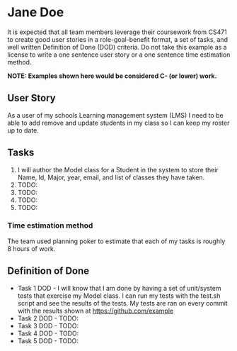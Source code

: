 # Jane Doe

It is expected that all team members leverage their coursework from CS471 to
create good user stories in a role-goal-benefit format, a set of
tasks, and well written Definition of Done (DOD) criteria. Do not take
this example as a license to write a one sentence user story or a one sentence
time estimation method.

**NOTE: Examples shown here would be considered C- (or lower) work.**

## User Story

As a user of my schools Learning management system (LMS) I need to be
able to add remove and update students in my class so I can keep my
roster up to date.

## Tasks

1. I will author the Model class for a Student in the system to store
  their Name, Id, Major, year, email, and list of classes they have
  taken.
2. TODO:
3. TODO:
4. TODO:
5. TODO:

### Time estimation method

The team used planning poker to estimate that each of my tasks is roughly
8 hours of work.

## Definition of Done

- Task 1 DOD - I will know that I am done by having a set of unit/system tests that
  exercise my Model class. I can run my tests with the test.sh script and see the results
  of the tests. My tests are ran on every commit with the results shown at https://github.com/example
- Task 2 DOD - TODO:
- Task 3 DOD - TODO:
- Task 4 DOD - TODO:
- Task 5 DOD - TODO:
